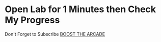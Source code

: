 # Open Lab for 1 Minutes then Check My Progress

Don't Forget to Subscribe [BOOST THE ARCADE](https://www.youtube.com/@BoostTheArcade)
